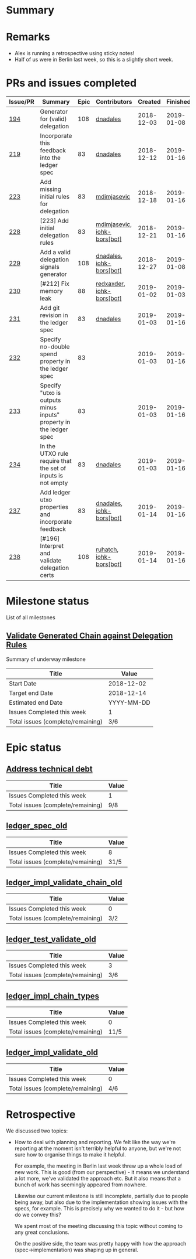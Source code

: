 # Summary

# Remarks

- Alex is running a retrospective using sticky notes!
- Half of us were in Berlin last week, so this is a slightly short week.

# PRs and issues completed

| Issue/PR | Summary | Epic | Contributors | Created | Finished | Comments|
|----------|---------|------|--------------|---------|----------|---------|
| [194](https://github.com/input-output-hk/cardano-chain/issues/194) | Generator for (valid) delegation | 108 | [dnadales](https://github.com/dnadales) | 2018-12-03 | 2019-01-08 | |
| [219](https://github.com/input-output-hk/cardano-chain/issues/219) | Incorporate this feedback into the ledger spec | 83 | [dnadales](https://github.com/dnadales) | 2018-12-12 | 2019-01-16 | |
| [223](https://github.com/input-output-hk/cardano-chain/issues/223) | Add missing initial rules for delegation | 83 | [mdimjasevic](https://github.com/mdimjasevic) | 2018-12-18 | 2019-01-16 | |
| [228](https://github.com/input-output-hk/cardano-chain/pull/228) | [223] Add initial delegation rules | 83 | [mdimjasevic](https://github.com/mdimjasevic), [iohk-bors[bot]](https://github.com/apps/iohk-bors) | 2018-12-21 | 2019-01-16 | |
| [229](https://github.com/input-output-hk/cardano-chain/pull/229) | Add a valid delegation signals generator | 108 | [dnadales](https://github.com/dnadales), [iohk-bors[bot]](https://github.com/apps/iohk-bors) | 2018-12-27 | 2019-01-08 | |
| [230](https://github.com/input-output-hk/cardano-chain/pull/230) | [#212] Fix memory leak |88 | [redxaxder](https://github.com/redxaxder), [iohk-bors[bot]](https://github.com/apps/iohk-bors) | 2019-01-02 | 2019-01-03 | |
| [231](https://github.com/input-output-hk/cardano-chain/issues/231) | Add git revision in the ledger spec | 83 | [dnadales](https://github.com/dnadales) | 2019-01-03 | 2019-01-16 | |
| [232](https://github.com/input-output-hk/cardano-chain/issues/232) | Specify no-double spend property in the ledger spec |83 | |2019-01-03 | 2019-01-16 | |
| [233](https://github.com/input-output-hk/cardano-chain/issues/233) | Specify "utxo is outputs minus inputs" property in the ledger spec | 83 | |2019-01-03 | 2019-01-16 | |
| [234](https://github.com/input-output-hk/cardano-chain/issues/234) | In the UTXO rule require that the set of inputs is not empty | 83 | [dnadales](https://github.com/dnadales) | 2019-01-03 | 2019-01-16 | |
| [237](https://github.com/input-output-hk/cardano-chain/pull/237) | Add ledger utxo properties and incorporate feedback | 83 | [dnadales](https://github.com/dnadales), [iohk-bors[bot]](https://github.com/apps/iohk-bors) | 2019-01-14 | 2019-01-16 | |
| [238](https://github.com/input-output-hk/cardano-chain/pull/238) | [#196] Interpret and validate delegation certs | 108 | [ruhatch](https://github.com/ruhatch), [iohk-bors[bot]](https://github.com/apps/iohk-bors) | 2019-01-14 | 2019-01-16 | |

# Milestone status

List of all milestones

## [Validate Generated Chain against Delegation Rules](https://github.com/input-output-hk/cardano-chain/milestone/2)

Summary of underway milestone

| Title                             | Value      |
|-----------------------------------|------------|
| Start Date                        | 2018-12-02 |
| Target end Date                   | 2018-12-14 |
| Estimated end Date                | YYYY-MM-DD |
| Issues Completed this week        | 1          |
| Total issues (complete/remaining) | 3/6        |

# Epic status

## [Address technical debt](https://github.com/input-output-hk/cardano-chain/issues/88)

| Title                             | Value |
|-----------------------------------|-------|
| Issues Completed this week        | 1     |
| Total issues (complete/remaining) | 9/8   |

## [ledger_spec_old](https://github.com/input-output-hk/cardano-chain/issues/83)

| Title                             | Value |
|-----------------------------------|-------|
| Issues Completed this week        | 8     |
| Total issues (complete/remaining) | 31/5 |

## [ledger_impl_validate_chain_old](https://github.com/input-output-hk/cardano-chain/issues/106)

| Title                             | Value |
|-----------------------------------|-------|
| Issues Completed this week        | 0     |
| Total issues (complete/remaining) | 3/2   |

## [ledger_test_validate_old](https://github.com/input-output-hk/cardano-chain/issues/108)

| Title                             | Value |
|-----------------------------------|-------|
| Issues Completed this week        | 3     |
| Total issues (complete/remaining) | 3/6   |

## [ledger_impl_chain_types](https://github.com/input-output-hk/cardano-chain/issues/118)

| Title                             | Value |
|-----------------------------------|-------|
| Issues Completed this week        | 0     |
| Total issues (complete/remaining) | 11/5  |

## [ledger_impl_validate_old](https://github.com/input-output-hk/cardano-chain/issues/105)

| Title                             | Value |
|-----------------------------------|-------|
| Issues Completed this week        | 0     |
| Total issues (complete/remaining) | 4/6   |

# Retrospective

  We discussed two topics:

- How to deal with planning and reporting. We felt like the way we're reporting
  at the moment isn't terribly helpful to anyone, but we're not sure how to
  organise things to make it helpful.

  For example, the meeting in Berlin last week threw up a whole load of new
  work. This is good (from our perspective) - it means we understand a lot more,
  we've validated the approach etc. But it also means that a bunch of work has
  seemingly appeared from nowhere.

  Likewise our current milestone is still incomplete, partially due to people
  being away, but also due to the implementation showing issues with the specs,
  for example. This is precisely why we wanted to do it - but how do we convey
  this?

  We spent most of the meeting discussing this topic without coming to any great
  conclusions.

  On the positive side, the team was pretty happy with how the approach
  (spec->implementation) was shaping up in general.
